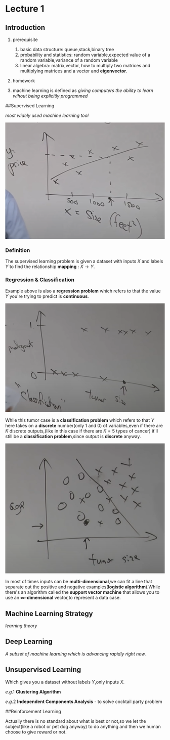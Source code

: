 # Lecture 1

## Introduction

1. prerequisite

    1. basic data structure: queue,stack,binary tree
    2. probability and statistics: random variable,expected value of a random variable,variance of a random variable
    3. linear algebra: matrix,vector, how to multiply two matrices and multiplying matrices and a vector and __eigenvector__.
2. homework
3. machine learning is defined as _giving computers the ability to learn wihout being explicitly programmed_

##Supervised Learning

_most widely used machine learning tool_

![Alt text](image.png)

### Definition

The supervised learning problem is given a dataset with inputs $X$ and labels $Y$ to find the relationship __mapping__ : $X\rightarrow Y$.

### Regression & Classification
Example above is also a __regression problem__ which refers to that the value $Y$ you're trying to predict is __continuous__.


![Alt text](image-1.png)

While this tumor case is a __classification problem__ which refers to that $Y$ here takes on a __discrete__ number(only $1$ and $0$) of variables,even if there are $K$ discrete outputs,(like in this case if there are $K = 5$ types of cancer) it'll still be a __classification problem__,since output is __discrete__ anyway.

![Alt text](image-3.png)

In most of times inputs can be __multi-dimensional__,we can fit a line that separate out the positive and negative examples(__logistic algorithm__).While there's an algorithm called the __support vector machine__ that allows you to use an __$\infty$-dimensional__ vector,to represent a data case.

## Machine Learning Strategy

_learning theory_

## Deep Learning

_A subset of machine learning which is advancing rapidly right now._

## Unsupervised Learning

Which gives you a dataset without labels $Y$,only inputs $X$.

$e.g.1$ __Clustering Algorithm__

$e.g.2$ __Independent Components Analysis__ - to solve cocktail party problem

##Reinforcement Learning

Actually there is no standard about what is best or not,so we let the subject(like a robot or pet dog anyway) to do anything and then we human choose to give reward or not.

